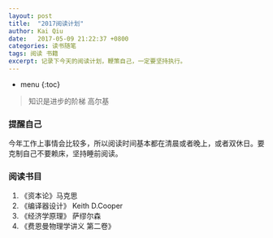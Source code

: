 ```yaml
---
layout: post
title:  "2017阅读计划"
author: Kai Qiu
date:   2017-05-09 21:22:37 +0800
categories: 读书随笔
tags: 阅读 书籍
excerpt: 记录下今天的阅读计划，鞭策自己，一定要坚持执行。
---
```


* menu
{:toc}

> 知识是进步的阶梯 高尔基

### 提醒自己

今年工作上事情会比较多，所以阅读时间基本都在清晨或者晚上，或者双休日。要克制自己不要赖床，坚持睡前阅读。

### 阅读书目

1. 《资本论》马克思
2. 《编译器设计》 Keith D.Cooper
3. 《经济学原理》 萨缪尔森
4. 《费恩曼物理学讲义 第二卷》

